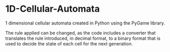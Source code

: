# 1D-Cellular-Automata
 1 dimensional cellular automata created in Python using the PyGame library.

 The rule applied can be changed, as the code includes a converter that translates the rule introduced, in decimal format, to a binary format that is used to decide the state of each cell for the next generation. 
